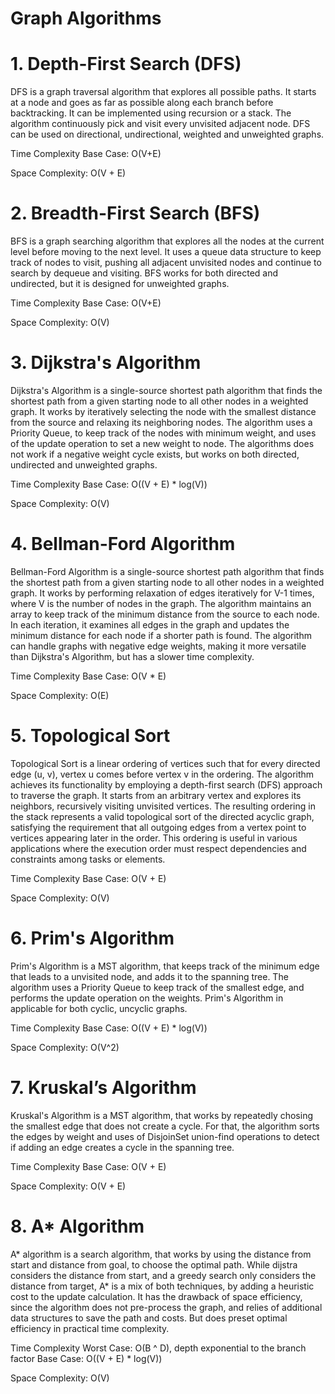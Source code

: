 # Graph Algorithms

# 1. Depth-First Search (DFS)
  DFS is a graph traversal algorithm that explores all possible paths. It starts at a node and goes as far as possible along each branch before backtracking. It can be implemented using recursion or a stack. The algorithm continuously pick and visit every unvisited adjacent node. DFS can be used on directional, undirectional, weighted and unweighted graphs.

  Time Complexity 
    Base Case: O(V+E)
  
  Space Complexity: O(V + E)

# 2. Breadth-First Search (BFS)
  BFS is a graph searching algorithm that explores all the nodes at the current level before moving to the next level. It uses a queue data structure to keep track of nodes to visit, pushing all adjacent unvisited nodes and continue to search by dequeue and visiting. BFS works for both directed and undirected, but it is designed for unweighted graphs.

  Time Complexity 
    Base Case: O(V+E)
  
  Space Complexity: O(V)

# 3. Dijkstra's Algorithm
  Dijkstra's Algorithm is a single-source shortest path algorithm that finds the shortest path from a given starting node to all other nodes in a weighted graph. It works by iteratively selecting the node with the smallest distance from the source and relaxing its neighboring nodes. The algorithm uses a Priority Queue, to keep track of the nodes with minimum weight, and uses of the update operation to set a new weight to node. The algorithms does not work if a negative weight cycle exists, but works on both directed, undirected and unweighted graphs.
  
  Time Complexity
    Base Case: O((V + E) * log(V))

  Space Complexity: O(V)
  
# 4. Bellman-Ford Algorithm
  Bellman-Ford Algorithm is a single-source shortest path algorithm that finds the shortest path from a given starting node to all other nodes in a weighted graph. It works by performing relaxation of edges iteratively for V-1 times, where V is the number of nodes in the graph. The algorithm maintains an array to keep track of the minimum distance from the source to each node. In each iteration, it examines all edges in the graph and updates the minimum distance for each node if a shorter path is found. The algorithm can handle graphs with negative edge weights, making it more versatile than Dijkstra's Algorithm, but has a slower time complexity.
  
  Time Complexity
    Base Case: O(V * E)

  Space Complexity: O(E)

# 5. Topological Sort
  Topological Sort is a linear ordering of vertices such that for every directed edge (u, v), vertex u comes before vertex v in the ordering. The algorithm achieves its functionality by employing a depth-first search (DFS) approach to traverse the graph. It starts from an arbitrary vertex and explores its neighbors, recursively visiting unvisited vertices. The resulting ordering in the stack represents a valid topological sort of the directed acyclic graph, satisfying the requirement that all outgoing edges from a vertex point to vertices appearing later in the order. This ordering is useful in various applications where the execution order must respect dependencies and constraints among tasks or elements.
  
  Time Complexity
    Base Case: O(V + E)

  Space Complexity: O(V)

# 6. Prim's Algorithm
  Prim's Algorithm is a MST algorithm, that keeps track of the minimum edge that leads to a unvisited node, and adds it to the spanning tree. The algorithm uses a Priority Queue to keep track of the smallest edge, and performs the update operation on the weights.
Prim's Algorithm in applicable for both cyclic, uncyclic graphs.
  
  Time Complexity
    Base Case: O((V + E) * log(V))

  Space Complexity: O(V^2)

# 7. Kruskal’s Algorithm
  Kruskal's Algorithm is a MST algorithm, that works by repeatedly chosing the smallest edge that does not create a cycle. For that, the algorithm sorts the edges by weight and uses of DisjoinSet union-find operations to detect if adding an edge creates a cycle in the spanning tree.
  
  Time Complexity
    Base Case: O(V + E)

  Space Complexity: O(V + E)

# 8. A* Algorithm
  A* algorithm is a search algorithm, that works by using the distance from start and distance from goal, to choose the optimal path. While dijstra considers the distance from start, and a greedy search only considers the distance from target, A* is a mix of both techniques, by adding a heuristic cost to the update calculation. It has the drawback of space efficiency, since the algorithm does not pre-process the graph, and relies of additional data structures to save the path and costs. But does preset optimal efficiency in practical time complexity.
  
  Time Complexity
    Worst Case: O(B ^ D), depth exponential to the branch factor
    Base Case: O((V + E) * log(V))

  Space Complexity: O(V)

